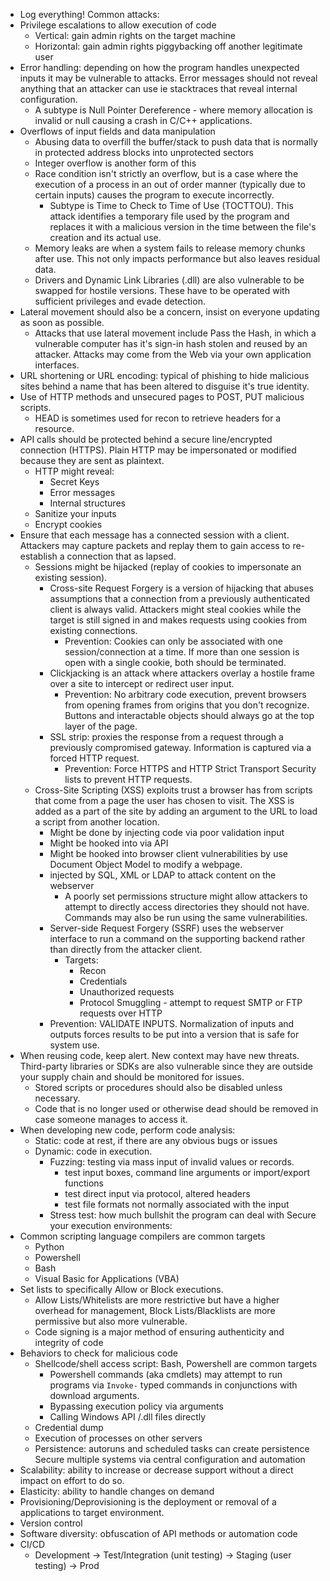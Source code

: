 - Log everything!
Common attacks:
- Privilege escalations to allow execution of code
	- Vertical: gain admin rights on the target machine
	- Horizontal: gain admin rights piggybacking off another legitimate user
- Error handling: depending on how the program handles unexpected inputs it may be vulnerable to attacks. Error messages should not reveal anything that an attacker can use ie stacktraces that reveal internal configuration.
	- A subtype is Null Pointer Dereference -  where memory allocation is invalid or null causing a crash in C/C++ applications.
- Overflows of input fields and data manipulation
	- Abusing data to overfill the buffer/stack to push data that is normally in protected address blocks into unprotected sectors
	- Integer overflow is another form of this
	- Race condition isn't strictly an overflow, but is a case where the execution of a process in an out of order manner (typically due to certain inputs) causes the program to execute incorrectly.
		- Subtype is Time to Check to Time of Use (TOCTTOU). This attack identifies a temporary file used by the program and replaces it with a malicious version in the time between the file's creation and its actual use.
	- Memory leaks are when a system fails to release memory chunks after use. This not only impacts performance but also leaves residual data.
	- Drivers and Dynamic Link Libraries (.dll) are also vulnerable to be swapped for hostile versions. These have to be operated with sufficient privileges and evade detection.
- Lateral movement should also be a concern, insist on everyone updating as soon as possible.
	- Attacks that use lateral movement include Pass the Hash, in which a vulnerable computer has it's sign-in hash stolen and reused by an attacker.
Attacks may come from the Web via your own application interfaces.
- URL shortening or URL encoding: typical of phishing to hide malicious sites behind a name that has been altered to disguise it's true identity.
- Use of HTTP methods and unsecured pages to POST, PUT malicious scripts.
	- HEAD is sometimes used for recon to retrieve headers for a resource.
- API calls should be protected behind a secure line/encrypted connection (HTTPS). Plain HTTP may be impersonated or modified because they are sent as plaintext. 
	- HTTP might reveal:
		- Secret Keys
		- Error messages
		- Internal structures
	- Sanitize your inputs
	- Encrypt cookies
- Ensure that each message has a connected session with a client. Attackers may capture packets and replay them to gain access to re-establish a connection that as lapsed.
	- Sessions might be hijacked (replay of cookies to impersonate an existing session).
		- Cross-site Request Forgery is a version of hijacking that abuses assumptions that a connection from a previously authenticated client is always valid. Attackers might steal cookies while the target is still signed in and makes requests using cookies from existing connections.
			- Prevention: Cookies can only be associated with one session/connection at a time. If more than one session is open with a single cookie, both should be terminated.
		- Clickjacking is an attack where attackers overlay a hostile frame over a site to intercept or redirect user input.
			- Prevention: No arbitrary code execution, prevent browsers from opening frames from origins that you don't recognize. Buttons and interactable objects should always go at the top layer of the page.
		- SSL strip: proxies the response from a request through a previously compromised gateway. Information is captured via a forced HTTP request.
			- Prevention: Force HTTPS and HTTP Strict Transport Security lists to prevent HTTP requests.
	- Cross-Site Scripting (XSS) exploits trust a browser has from scripts that come from a page the user has chosen to visit. The XSS is added as a part of the site by adding an argument to the URL to load a script from another location.
		- Might be done by injecting code via poor validation input
		- Might be hooked into via API
		- Might be hooked into browser client vulnerabilities by use Document Object Model to modify a webpage.
		- injected by SQL, XML or LDAP to attack content on the webserver
			- A poorly set permissions structure might allow attackers to attempt to directly access directories they should not have. Commands may also be run using the same vulnerabilities.
		- Server-side Request Forgery (SSRF) uses the webserver interface to run a command on the supporting backend rather than directly from the attacker client. 
			- Targets:
				- Recon
				- Credentials
				- Unauthorized requests
				- Protocol Smuggling - attempt to request SMTP or FTP requests over HTTP
		- Prevention: VALIDATE INPUTS. Normalization of inputs and outputs forces results to be put into a version that is safe for system use.
- When reusing code, keep alert. New context may have new threats. Third-party libraries or SDKs are also vulnerable since they are outside your supply chain and should be monitored for issues.
	- Stored scripts or procedures should also be disabled unless necessary.
	- Code that is no longer used or otherwise dead should be removed in case someone manages to access it.
- When developing new code, perform code analysis:
	- Static: code at rest, if there are any obvious bugs or issues
	- Dynamic: code in execution.
		- Fuzzing: testing via mass input of invalid values or records.
			- test input boxes, command line arguments or import/export functions
			- test direct input via protocol, altered headers
			- test file formats not normally associated with the input
		- Stress test: how much bullshit the program can deal with
Secure your execution environments:
- Common scripting language compilers are common targets
	- Python
	- Powershell
	- Bash
	- Visual Basic for Applications (VBA)
- Set lists to specifically Allow or Block executions. 
	- Allow Lists/Whitelists are more restrictive but have a higher overhead for management, Block Lists/Blacklists are more permissive but also more vulnerable.
	- Code signing is a major method of ensuring authenticity and integrity of code
- Behaviors to check for malicious code
	- Shellcode/shell access script: Bash, Powershell are common targets
		- Powershell commands (aka cmdlets) may attempt to run programs via `Invoke-` typed commands in conjunctions with download  arguments.
		- Bypassing execution policy via arguments
		- Calling Windows API /.dll files directly
	- Credential dump
	- Execution of processes on other servers
	- Persistence: autoruns and scheduled tasks can create persistence
Secure multiple systems via central configuration and automation
- Scalability: ability to increase or decrease support without a direct impact on effort to do so.
- Elasticity: ability to handle changes on demand
- Provisioning/Deprovisioning is the deployment or removal of a applications to target environment.
- Version control
- Software diversity: obfuscation of API methods or automation code
- CI/CD
	- Development -> Test/Integration (unit testing) -> Staging (user testing) -> Prod